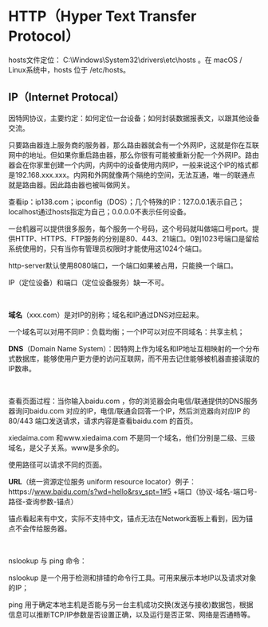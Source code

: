 
# HTTP（Hyper Text Transfer Protocol）

hosts文件定位： C:\Windows\System32\drivers\etc\hosts 。在 macOS / Linux系统中，hosts 位于 /etc/hosts。

## IP（Internet Protocal）

因特网协议，主要约定：如何定位一台设备；如何封装数据报表文，以跟其他设备交流。

只要路由器连上服务商的服务器，那么路由器就会有一个外网IP，这就是你在互联网中的地址。但如果你重启路由器，那么你很有可能被重新分配一个外网IP。路由器会在你家里创建一个内网，内网中的设备使用内网IP，一般来说这个IP的格式都是192.168.xxx.xxx。内网和外网就像两个隔绝的空间，无法互通，唯一的联通点就是路由器。因此路由器也被叫做网关。

查看ip：ip138.com；ipconfig（DOS）；几个特殊的IP：127.0.0.1表示自己；localhost通过hosts指定为自己；0.0.0.0不表示任何设备。

一台机器可以提供很多服务，每个服务一个号码，这个号码就叫做端口号port。提供HTTP、HTTPS、FTP服务的分别是80、443、21端口。0到1023号端口是留给系统使用的，只有当你有管理员权限时才能使用这1024个端口。

http-server默认使用8080端口，一个端口如果被占用，只能换一个端口。

IP（定位设备）和端口（定位设备服务）缺一不可。

<br>

**域名**（xxx.com）是对IP的别称；域名和IP通过DNS对应起来。

一个域名可以对用不同IP：负载均衡；一个IP可以对应不同域名：共享主机；

**DNS**（Domain Name System）：因特网上作为域名和IP地址互相映射的一个分布式数据库，能够使用户更方便的访问互联网，而不用去记住能够被机器直接读取的IP数串。

<br>

查看页面过程：当你输入baidu.com ，你的浏览器会向电信/联通提供的DNS服务器询问baidu.com 对应的IP，电信/联通会回答一个IP，然后浏览器向对应IP 的80/443 端口发送请求，请求内容是查看baidu.com 的首页。

xiedaima.com 和www.xiedaima.com 不是同一个域名，他们分别是二级、三级域名，是父子关系。www是多余的。

使用路径可以请求不同的页面。

**URL**（统一资源定位服务 uniform resource locator）例子：htttps://www.baidu.com/s?wd=hello&rsv_spt=1#5 +端口（协议-域名-端口号-路径-查询参数-锚点）

锚点看起来有中文，实际不支持中文，锚点无法在Network面板上看到，因为锚点不会传给服务器。

<br>

nslookup 与 ping 命令：

nslookup 是一个用于检测和排错的命令行工具。可用来展示本地IP以及请求对象的IP；

ping 用于确定本地主机是否能与另一台主机成功交换(发送与接收)数据包，根据信息可以推断TCP/IP参数是否设置正确，以及运行是否正常、网络是否通畅等。